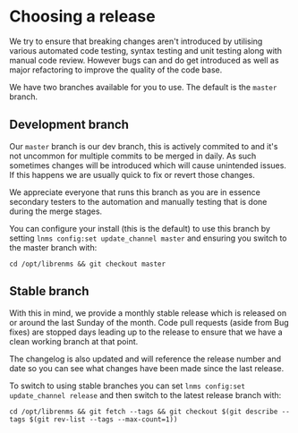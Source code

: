 # Choosing a release

We try to ensure that breaking changes aren't introduced by utilising
various automated code testing, syntax testing and unit testing along
with manual code review. However bugs can and do get introduced as
well as major refactoring to improve the quality of the code base.

We have two branches available for you to use. The default is the `master` branch.

## Development branch

Our `master` branch is our dev branch, this is actively commited to
and it's not uncommon for multiple commits to be merged in daily. As
such sometimes changes will be introduced which will cause unintended
issues. If this happens we are usually quick to fix or revert those changes.

We appreciate everyone that runs this branch as you are in essence
secondary testers to the automation and manually testing that is done
during the merge stages.

You can configure your install (this is the default) to use this
branch by setting `lnms config:set update_channel master` 
and ensuring you switch to the master branch with:

`cd /opt/librenms && git checkout master`

## Stable branch

With this in mind, we provide a monthly stable release which is
released on or around  the last Sunday of the month. Code pull
requests (aside from Bug fixes) are stopped days leading up to the
release to ensure that we have a clean working branch at that point.

The changelog is also updated and will reference the release number
and date so you can see what changes have been made since the last release.

To switch to using stable branches you can set
`lnms config:set update_channel release` and then switch
to the latest release branch with:

`cd /opt/librenms && git fetch --tags && git checkout $(git describe
--tags $(git rev-list --tags --max-count=1))`
